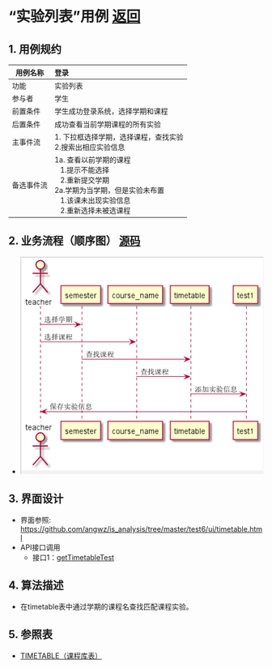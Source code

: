 # “实验列表”用例 [返回](../README.md)

## 1. 用例规约

|用例名称|登录|
|-------|:-------------|
|功能|实验列表|
|参与者|学生|
|前置条件|学生成功登录系统，选择学期和课程|
|后置条件|成功查看当前学期课程的所有实验|
|主事件流| 1. 下拉框选择学期，选择课程，查找实验<br/>2.搜索出相应实验信息|
|备选事件流|1a. 查看以前学期的课程 <br/>&nbsp;&nbsp; 1.提示不能选择 <br/> &nbsp;&nbsp; 2.重新提交学期 <br/>2a.学期为当学期，但是实验未布置 <br/>&nbsp;&nbsp; 1.该课未出现实验信息 <br/> &nbsp;&nbsp; 2.重新选择未被选课程 |

## 2. 业务流程（顺序图） [源码](../src/uptest.puml)
- ![实验列表顺序图](../上传实验顺序图.png)

## 3. 界面设计
- 界面参照: https://github.com/angwz/is_analysis/tree/master/test6/ui/timetable.html
- API接口调用
    - 接口1：[getTimetableTest](../api/getTimetableTest.md)

## 4. 算法描述
 - 在timetable表中通过学期的课程名查找匹配课程实验。

## 5. 参照表

- [TIMETABLE（课程库表）](../DatabaseDesign.md/#TIMETABLE)